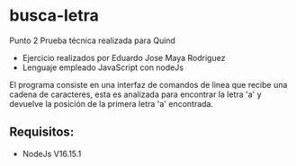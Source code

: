 # busca-letra

Punto 2 Prueba técnica realizada para Quind
 * Ejercicio realizados por Eduardo Jose Maya Rodriguez
 * Lenguaje empleado JavaScript con nodeJs
 
El programa consiste en una interfaz de comandos de linea que recibe una cadena de caracteres, esta es analizada para encontrar la letra 'a' y devuelve la posición de la primera letra 'a' encontrada.

## Requisitos:
  - NodeJs V16.15.1
